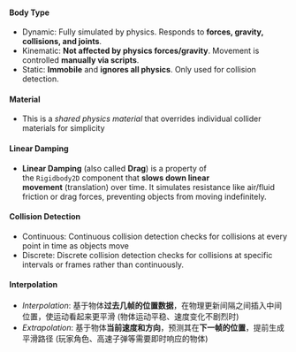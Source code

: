 #### Body Type
- Dynamic: Fully simulated by physics. Responds to **forces, gravity, collisions, and joints**.
- Kinematic: **Not affected by physics forces/gravity**. Movement is controlled **manually via scripts**.
- Static: **Immobile** and **ignores all physics**. Only used for collision detection.

#### Material
- This is a _shared physics material_ that overrides individual collider materials for simplicity

#### Linear Damping
- **Linear Damping** (also called **Drag**) is a property of the `Rigidbody2D` component that **slows down linear movement** (translation) over time. It simulates resistance like air/fluid friction or drag forces, preventing objects from moving indefinitely.

#### Collision Detection
- Continuous: Continuous collision detection checks for collisions at every point in time as objects move
- Discrete: Discrete collision detection checks for collisions at specific intervals or frames rather than continuously. 


#### Interpolation
- _Interpolation_: 基于物体**过去几帧的位置数据**，在物理更新间隔之间插入中间位置，使运动看起来更平滑 (物体运动平稳、速度变化不剧烈时)
- _Extrapolation_: 基于物体**当前速度和方向**，预测其在**下一帧的位置**，提前生成平滑路径 (玩家角色、高速子弹等需要即时响应的物体)